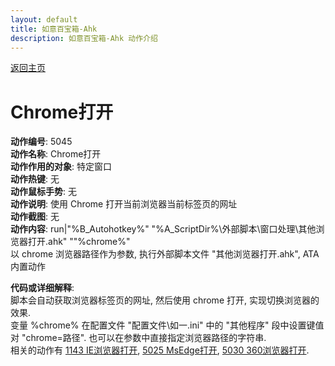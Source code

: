 ```yaml
---
layout: default
title: 如意百宝箱-Ahk
description: 如意百宝箱-Ahk 动作介绍
---
```

<link rel="stylesheet" href="../Actions/css/atom-one-light.min.css">
<script src="../Actions/js/highlight.min.js"></script>
<script>hljs.highlightAll();</script>

[返回主页](../index.md)

# [](#header-2) Chrome打开

**动作编号**: 5045  
**动作名称**: Chrome打开  
**动作作用的对象**: 特定窗口  
**动作热键**: 无  
**动作鼠标手势**: 无  
**动作说明**: 使用 Chrome 打开当前浏览器当前标签页的网址  
**动作截图**: 无  
**动作内容**: run|"%B_Autohotkey%" "%A_ScriptDir%\外部脚本\窗口处理\其他浏览器打开.ahk" ""%chrome%"  
以 chrome 浏览器路径作为参数, 执行外部脚本文件 "其他浏览器打开.ahk", ATA 内置动作  

**代码或详细解释**:  
脚本会自动获取浏览器标签页的网址, 然后使用 chrome 打开, 实现切换浏览器的效果.  
变量 %chrome% 在配置文件 "配置文件\如一.ini" 中的 "其他程序" 段中设置键值对 "chrome=路径". 也可以在参数中直接指定浏览器路径的字符串.  
相关的动作有 [1143 IE浏览器打开](1143.md), [5025 MsEdge打开](5025.md), [5030 360浏览器打开](5030.md).  
